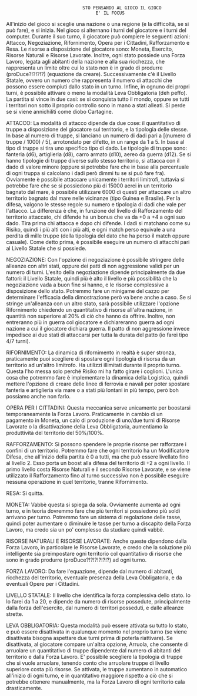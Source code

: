 				      	    	 STO PENSANDO AL GIOCO IL GIOCO
							          E' IL FOCUS

All'inizio del gioco si sceglie una nazione o una regione (e la difficoltà, se si può fare), e si inizia. Nel gioco si alternano i turni del giocatore e i turni del computer. Durante il suo turno, il giocatore può compiere le seguenti azioni: Attacco, Negoziazione, Rifornimento, Opera per i Cittadini, Rafforzamento e Resa. Le risorse a disposizione del giocatore sono: Moneta, Esercito, Risorse Naturali e Risorse Lavorate. Inoltre, ogni stato possiede una Forza Lavoro, legata agli abitanti della nazione e alla sua ricchezza, che rappresenta un limite oltre cui lo stato non è in grado di produrre (proDuce?!?!?!?) (equazione da creare). Successivamente c'è il Livello Statale, ovvero un numero che rappresenta il numero di attacchi che possono essere compiuti dallo stato in un turno. Infine, in ognuno dei propri turni, è possibile attivare o meno la modalità Leva Obbligatoria (deh peffo). La partita si vince in due casi: se si conquista tutto il mondo, oppure se tutti i territori non sotto il proprio controllo sono in mano a stati alleati. Si perde se si viene annichiliti come diobo Cartagine.

ATTACCO:
La modalità di attacco dipende da due cose: il quantitativo di truppe a disposizione del giocatore sul territorio, e la tipologia delle stesse. In base al numero di truppe, si lanciano un numero di dadi pari a [(numero di truppe / 1000) / 5], arrotondato per difetto, in un range da 1 a 5. In base al tipo di truppe si tira uno specifico tipo di dado. Le tipologie di truppe sono: fanteria (d6), artiglieria (d8), carro armato (d10), aereo da guerra (d12). Se si hanno tipologie di truppe diverse sullo stesso territorio, si attacca con il dado di valore minore (oppure si potrebbe fare che in base alla percentuale di ogni truppa si calcolano i dadi però dimmi tu se si può fare fra). Ovviamente è possibile attaccare unicamente i territori limitrofi, tuttavia si potrebbe fare che se si possiedono più di 15000 aerei in un territorio bagnato dal mare, è possibile utilizzare 6000 di questi per attaccare un altro territorio bagnato dal mare nelle vicinanze (tipo Guinea e Brasile). Per la difesa, valgono le stesse regole su numero e tipologia di dadi che vale per l'attacco. La differenza è che, in funzione del livello di Rafforzamento del territorio attaccato, chi difende ha un bonus che va da +0 a +4 a ogni suo dado. Tira prima chi attacca e dopo chi difende. I dadi si matchano come su Risiko, quindi i più alti con i più alti, e ogni match perso equivale a una perdita di mille truppe (della tipologia del dato che ha perso il match oppure casuale). Come detto prima, è possibile eseguire un numero di attacchi pari al Livello Statale che si possiede.

NEGOZIAZIONE: 
Con l'opzione di negoziazione è possibile stringere delle alleanze con altri stati, oppure dei patti di non aggressione validi per un numero di turni. L'esito della negoziazione dipende principalmente da due fattori: il Livello Statale, quindi più è alto il livello e più possibilità che la negoziazione vada a buon fine si hanno, e le risorse complessive a disposizione dello stato. Potremmo fare un minigame del cazzo per determinare l'efficacia della dimostrazione però va bene anche a caso. Se si stringe un'alleanza con un altro stato, sarà possibile utilizzare l'opzione Rifornimento chiedendo un quantitativo di risorse all'altra nazione, in quantità non superiore al 20% di ciò che hanno da offrire. Inoltre, non entreranno più in guerra col giocatore e dichiareranno guerra ad ogni nazione a cui il giocatore dichiara guerra. Il patto di non aggressione invece impedisce ai due stati di attaccarsi per tutta la durata del patto (io farei tipo 4/7 turni).

RIFORNIMENTO:
La dinamica di rifornimento in realtà è super stronza, praticamente puoi scegliere di spostare ogni tipologia di risorsa da un territorio ad un'altro limitrofo. Ha utilizzi illimitati durante il proprio turno. Questa l'ho messa solo perché Risiko mi ha fatto girare i coglioni. L'unica cosa che potremmo fare è implementare la dinamica della Logistica, quindi mettere l'opzione di creare delle linee di ferrovia e navali per poter spostare fanteria e artiglieria via mare o a stati più lontani in più tempo, però boh possiamo anche non farlo.

OPERA PER I CITTADINI:
Questa meccanica serve unicamente per boostarsi temporaneamente la Forza Lavoro. Praticamente in cambio di un pagamento in Moneta, un calo di produzione di uno/due turni di Risorse Lavorate o la disattivazione della Leva Obbligatoria, aumentiamo la produttività del territorio del 50%/100%.

RAFFORZAMENTO:
Si possono spendere le proprie risorse per rafforzare i confini di un territorio. Potremmo fare che ogni territorio ha un Modificatore Difesa, che all'inizio della partita è 0 a tutti, ma che può essere livellato fino al livello 2. Esso porta un boost alla difesa del territorio di +2 a ogni livello. Il primo livello costa Risorse Naturali e il secondo Risorse Lavorate, e se viene utilizzato il Rafforzamento fino al turno successivo non è possibile eseguire nessuna operazione in quel territorio, tranne Rifornimento.

RESA:
Si quitta.

MONETA:
Vabbè questa si spiega da sola. Ovviamente aumenta ad ogni turno, e in teoria dovremmo fare che più territori si possiedono più soldi arrivano per turno. Potremmo fare un sistema di regolazione delle tasse, quindi poter aumentare o diminuire le tasse per turno a discapito della Forza Lavoro, ma credo sia un po' complesso da studiare quindi vabbè.

RISORSE NATURALI E RISORSE LAVORATE:
Anche queste dipendono dalla Forza Lavoro, in particolare le Risorse Lavorate, e credo che la soluzione più intelligente sia preimpostare ogni territorio col quantitativo di risorse che sono in grado produrre (proDuce?!?!?!?!?!?) ad ogni turno.

FORZA LAVORO:
Da fare l'equazione, dipende dal numero di abitanti, ricchezza del territorio, eventuale presenza della Leva Obbligatoria, e da eventuali Opere per i Cittadini.

LIVELLO STATALE:
Il livello che identifica la forza complessiva dello stato. Io lo farei da 1 a 20, e dipende da numero di risorse possedute, principalmente dalla forza dell'esercito, dal numero di territori posseduti, e dalle alleanze strette.

LEVA OBBLIGATORIA:
Questa modalità può essere attivata su tutto lo stato, e può essere disattivata in qualunque momento nel proprio turno (se viene disattivata bisogna aspettare due turni prima di poterla riattivare). Se disattivata, al giocatore compare un'altra opzione, Arruola, che consente di arruolare un quantitativo di truppe dipendente dal numero di abitanti del territorio e dalla Forza Lavoro. E' possibile scegliere la tipologia di truppe che si vuole arruolare, tenendo conto che arruolare truppe di livello superiore costa più risorse. Se attivata, le truppe aumentano in automatico all'inizio di ogni turno, e in quantitativo maggiore rispetto a ciò che si potrebbe ottenere manualmente, ma la Forza Lavoro di ogni territorio cala drasticamente.
